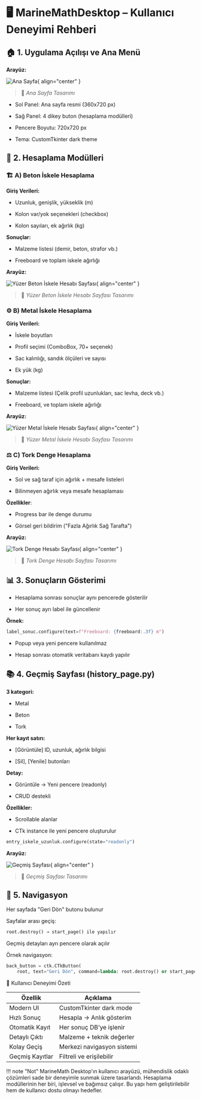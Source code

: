 # 🖥️ MarineMathDesktop – Kullanıcı Deneyimi Rehberi

## 🏠 1. Uygulama Açılışı ve Ana Menü

**Arayüz:**

![Ana Sayfa](./images/ana-sayfa.png){ align="center" }
> 📝 *Ana Sayfa Tasarımı*

 * Sol Panel: Ana sayfa resmi (360x720 px)

 * Sağ Panel: 4 dikey buton (hesaplama modülleri)

 * Pencere Boyutu: 720x720 px

 * Tema: CustomTkinter dark theme

## 🔧 2. Hesaplama Modülleri

### 🏗️ A) Beton İskele Hesaplama
**Giriş Verileri:**

 * Uzunluk, genişlik, yükseklik (m)

 * Kolon var/yok seçenekleri (checkbox)

 * Kolon sayıları, ek ağırlık (kg)

**Sonuçlar:**

 * Malzeme listesi (demir, beton, strafor vb.)

 * Freeboard ve toplam iskele ağırlığı

**Arayüz:**

![Yüzer Beton İskele Hesabı Sayfası](./images/beton-sayfa.png){ align="center" }
> 📝 *Yüzer Beton İskele Hesabı Sayfası Tasarımı*

### ⚙️ B) Metal İskele Hesaplama
**Giriş Verileri:**

 * İskele boyutları

 * Profil seçimi (ComboBox, 70+ seçenek)

 * Sac kalınlığı, sandık ölçüleri ve sayısı

 * Ek yük (kg)

**Sonuçlar:**

 * Malzeme listesi (Çelik profil uzunlukları, sac levha, deck vb.)

 * Freeboard, ve toplam iskele ağırlığı

**Arayüz:**

![Yüzer Metal İskele Hesabı Sayfası](./images/metal-sayfa.png){ align="center" }
> 📝 *Yüzer Metal İskele Hesabı Sayfası Tasarımı*

### ⚖️ C) Tork Denge Hesaplama
**Giriş Verileri:**

 * Sol ve sağ taraf için ağırlık + mesafe listeleri

 * Bilinmeyen ağırlık veya mesafe hesaplaması

**Özellikler**:

 * Progress bar ile denge durumu

 * Görsel geri bildirim ("Fazla Ağırlık Sağ Tarafta")

**Arayüz:**

![Tork Denge Hesabı Sayfası](./images/tork-sayfa.png){ align="center" }
> 📝 *Tork Denge Hesabı Sayfası Tasarımı*

## 📊 3. Sonuçların Gösterimi
 * Hesaplama sonrası sonuçlar aynı pencerede gösterilir

 * Her sonuç ayrı label ile güncellenir

**Örnek:**

```Python
label_sonuc.configure(text=f"Freeboard: {freeboard:.3f} m")
```

 * Popup veya yeni pencere kullanılmaz

 * Hesap sonrası otomatik veritabanı kaydı yapılır

## 📚 4. Geçmiş Sayfası (history_page.py)
**3 kategori:**

 * Metal

 * Beton

 * Tork

**Her kayıt satırı:**

 * [Görüntüle] ID, uzunluk, ağırlık bilgisi

 * [Sil], [Yenile] butonları

**Detay:**

 * Görüntüle → Yeni pencere (readonly)

 * CRUD destekli

**Özellikler:**

 * Scrollable alanlar

 * CTk instance ile yeni pencere oluşturulur

```Python
entry_iskele_uzunluk.configure(state="readonly")
```
**Arayüz:**

![Geçmiş Sayfası](./images/geçmiş-sayfa.png){ align="center" }
> 📝 *Geçmiş Sayfası Tasarımı*

## 🔄 5. Navigasyon
Her sayfada "Geri Dön" butonu bulunur

Sayfalar arası geçiş:

```Python
root.destroy() → start_page() ile yapılır
```

Geçmiş detayları ayrı pencere olarak açılır

Örnek navigasyon:

```Python
back_button = ctk.CTkButton(
    root, text="Geri Dön", command=lambda: root.destroy() or start_page())
```

🎨 Kullanıcı Deneyimi Özeti

| Özellik         | Açıklama                   |
| --------------- | -------------------------- |
| Modern UI       | CustomTkinter dark mode    |
| Hızlı Sonuç     | Hesapla → Anlık gösterim   |
| Otomatik Kayıt  | Her sonuç DB’ye işlenir    |
| Detaylı Çıktı   | Malzeme + teknik değerler  |
| Kolay Geçiş     | Merkezi navigasyon sistemi |
| Geçmiş Kayıtlar | Filtreli ve erişilebilir   |

!!! note "Not"
    MarineMath Desktop'ın kullanıcı arayüzü, mühendislik odaklı çözümleri sade bir deneyimle sunmak üzere tasarlandı. Hesaplama modüllerinin her biri, işlevsel ve bağımsız çalışır. Bu yapı hem geliştirilebilir hem de kullanıcı dostu olmayı hedefler.
